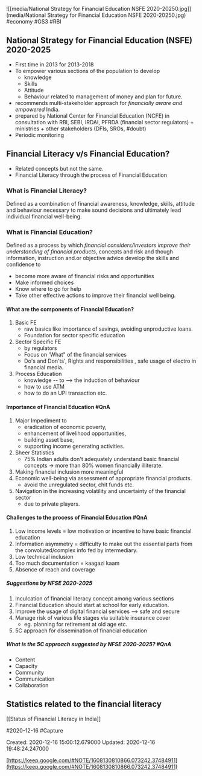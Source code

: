 ![[media/National Strategy for Financial Education  NSFE  2020-20250.jpg]](media/National Strategy for Financial Education  NSFE  2020-20250.jpg)
#economy #GS3 #RBI

## National Strategy for Financial Education (NSFE) 2020-2025
- First time in 2013 for 2013-2018
- To empower various sections of the population to develop
	- knowledge
	- Skills
	- Attitude
	- Behaviour
	related to management of money and plan for future.
- recommends multi-stakeholder approach for *financially aware and empowered* India.
- prepared by National Center for Financial Education (NCFE) in consultation with RBI, SEBI, IRDAI, PFRDA (financial sector regulators) + ministries + other stakeholders (DFIs, SROs, #doubt)
- Periodic monitoring

## Financial Literacy v/s Financial Education?
- Related concepts but not the same.
- Financial Literacy through the process of Financial Education

### What is Financial Literacy?
Defined as a combination of financial awareness, knowledge, skills, attitude and behaviour necessary to make sound decisions and ultimately lead  individual financial well-being.

### What is Financial Education?
Defined as a process by which *financial considers/investors improve their understanding of financial products*, concepts and risk and though information, instruction and.or objective advice develop the skills and confidence to 
- become more aware of financial risks and opportunities 
- Make informed choices
- Know where to go for help
- Take other effective actions to improve their financial well being.

#### What are the components of Financial Education?
1. Basic FE 
	- raw basics like importance of savings, avoiding unproductive loans.
	- Foundation for sector specific education
2. Sector Specific FE
	- by regulators
	- Focus on 'What" of the financial services
	- Do's and Don'ts', Rights and responsibilities , safe usage of electro in financial media.
3. Process Education
	- knowledge -- to --> the induction of behaviour 
	- how to use ATM
	-  how to do an UPI transaction etc.

#### Importance of Financial Education #QnA
1. Major Impediment to 
	- eradication of economic poverty, 
	- enhancement of livelihood opportunities, 
	- building asset base, 
	- supporting income generating activities.
2. Sheer Statistics
	- 75% Indian adults don't adequately understand basic financial concepts -> more than 80% women financially illiterate.
3. Making financial inclusion more meaningful
4. Economic well-being via assessment of appropriate financial products.
	- avoid the unregulated sector, chit funds etc.
5. Navigation in the increasing volatility and uncertainty of the financial sector
	-  due to private players.

#### Challenges to the process of Financial Education #QnA
1.  Low income levels = low motivation or incentive to have basic financial education
2. Information asymmetry = difficulty to make out the essential parts from the convoluted/complex info fed by intermediary.
3. Low technical inclusion
4. Too much documentation = kaagazi kaam
5. Absence of reach and coverage

##### Suggestions by NFSE 2020-2025
1. Inculcation of financial literacy concept among various sections
2. Financial Education should start at school for early education.
3. Improve the usage of digital financial services --> safe and secure
4. Manage risk of various life stages via suitable insurance cover
	- eg. planning for retirement at old age etc.
5. 5C approach for dissemination of financial education


##### What is the 5C approach suggested by NFSE 2020-2025? #QnA
- Content
- Capacity
- Community
- Communication
- Collaboration






## Statistics related to the financial literacy
[[Status of Financial Literacy in India]]



 #2020-12-16 #Capture

Created: 2020-12-16 15:00:12.679000      Updated: 2020-12-16 19:48:24.247000

[https://keep.google.com/#NOTE/1608130810866.073242.37484911](https://keep.google.com/#NOTE/1608130810866.073242.37484911)

